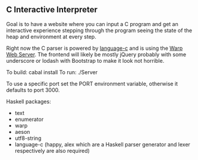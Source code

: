 ## C Interactive Interpreter

Goal is to have a website where you can input a C program and get an interactive experience stepping through the program seeing the state of the heap and environment at every step.

Right now the C parser is powered by [language-c](http://hackage.haskell.org/package/language-c) and is using the [Warp Web Server](http://hackage.haskell.org/package/warp). The frontend will likely be mostly jQuery probably with some underscore or lodash with Bootstrap to make it look not horrible.

To build: cabal install
To run:   ./Server

To use a specific port set the PORT environment variable, otherwise it defaults to port 3000.

Haskell packages:

* text
* enumerator
* warp
* aeson
* utf8-string
* language-c (happy, alex which are a Haskell parser generator and lexer respectively are also required)
